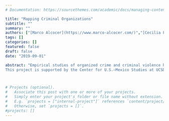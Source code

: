 ```yaml
---
# Documentation: https://sourcethemes.com/academic/docs/managing-content/

title: "Mapping Criminal Organizations"
subtitle: ""
summary: ""
authors: ["[Marco Alcocer](https://www.marco-alcocer.com/)","[Cecilia Farfán Méndez](https://usmex.ucsd.edu/about/team.html)","[Brian Phillips](https://sites.google.com/site/brianjphillips/)","[Victor Manuel Sánchez](https://centrodeimagenysonido.academia.edu/V%C3%ADctorManuelS%C3%A1nchezVald%C3%A9s)","[Patrick Signoret](https://scholar.princeton.edu/signoret/)"]
tags: []
categories: []
featured: false
draft: false
date: "2019-09-01"

abstract: "Empirical studies of organized crime and criminal violence have been limited by a dearth of high-quality data on key attributes of violent criminal organizations including their structure, where they operate, what activities they engage in, and how they relate to one another. This project aims to fill this gap for Mexico and develop techniques that can be replicated elsewhere in Latin America.We are combining methods and sources, from hand-coding data to scraping and processing entire archives to interviewing knowledgeable local actors. A public platform will make updated data, procedures, and analyses transparent and available to all. Users will be able to download panel datasets on the activities and locations of criminal groups and their factions, disaggregated by source; visualize their evolution and relationships with other criminal groups through time; and read analysis that compares and validates existing sources and methods.
This project is supported by the Center for U.S.–Mexico Studies at UCSD’s Global Policy School, the Empirical Studies of Conflict Project, and the Mamdouha S. Bobst Center for Peace and Justice at Princeton University"



# Projects (optional).
#   Associate this post with one or more of your projects.
#   Simply enter your project's folder or file name without extension.
#   E.g. `projects = ["internal-project"]` references `content/project/deep-learning/index.md`.
#   Otherwise, set `projects = []`.
#projects: []
---
```

